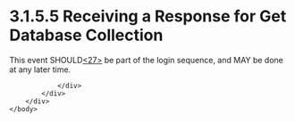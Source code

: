 <html dir="LTR" xmlns:mshelp="http://msdn.microsoft.com/mshelp" xmlns:ddue="http://ddue.schemas.microsoft.com/authoring/2003/5" xmlns:xlink="http://www.w3.org/1999/xlink" xmlns:tool="http://www.microsoft.com/tooltip">
    <head>
        <meta http-equiv="Content-Type" content="text/html; CHARSET=utf-8"></meta>
        <meta name="save" content="history"></meta>
        <title>3.1.5.5 Receiving a Response for Get Database Collection</title>
        <xml>
            <mshelp:toctitle title="3.1.5.5 Receiving a Response for Get Database Collection"></mshelp:toctitle>
            <mshelp:rltitle title="[MS-SSAS8]: Receiving a Response for Get Database Collection"></mshelp:rltitle>
            <mshelp:keyword index="A" term="cd059dbd-2679-42d1-bd08-1ffbe0b21367"></mshelp:keyword>
            <mshelp:attr name="DCSext.ContentType" value="open specification"></mshelp:attr>
            <mshelp:attr name="AssetID" value="cd059dbd-2679-42d1-bd08-1ffbe0b21367"></mshelp:attr>
            <mshelp:attr name="TopicType" value="kbRef"></mshelp:attr>
            <mshelp:attr name="DCSext.Title" value="[MS-SSAS8]: Receiving a Response for Get Database Collection" />
        </xml>
    </head>
    <body>
        <div id="header">
            <h1 class="heading">3.1.5.5 Receiving a Response for Get Database Collection</h1>
        </div>
        <div id="mainSection">
            <div id="mainBody">
                <div id="allHistory" class="saveHistory"></div>
                <div id="sectionSection0" class="section" name="collapseableSection">
                    

<p>This event SHOULD<a id="Appendix_A_Target_27"></a><a href="05c9e5c4-4566-418c-a56e-69fca8d73f4b.html#Appendix_A_27" aria-label="Product behavior note 27">&lt;27&gt;</a> be part
of the login sequence, and MAY be done at any later time. </p>


                </div>
            </div>
        </div>
    </body>
</html>